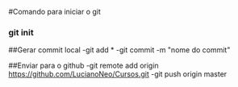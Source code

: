 #Comando para iniciar o git
### git init

##Gerar commit local
-git add *
-git commit -m "nome do commit"

##Enviar para o github
-git remote add origin https://github.com/LucianoNeo/Cursos.git
-git push origin master